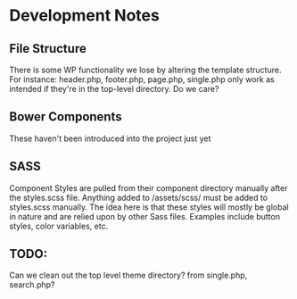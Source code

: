 # Development Notes

## File Structure

There is some WP functionality we lose by altering the template structure. For instance:
header.php, footer.php, page.php, single.php only work as intended if they're in the top-level directory. Do we care? 

## Bower Components

These haven't been introduced into the project just yet

## SASS

Component Styles are pulled from their component directory manually after the styles.scss file. Anything added to /assets/scss/ must be added to styles.scss manually. The idea here is that these styles will mostly be global in nature and are relied upon by other Sass files. Examples include button styles, color variables, etc.

## TODO:

Can we clean out the top level theme directory? from single.php, search.php?